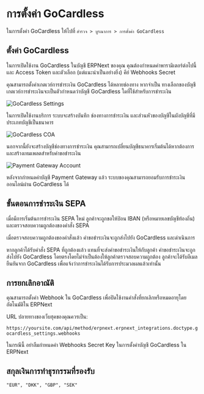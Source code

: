 <!-- add-breadcrumbs -->
# การตั้งค่า GoCardless

ในการตั้งค่า GoCardless ให้ไปที่ `สำรวจ > บูรณาการ > การตั้งค่า GoCardless`

## ตั้งค่า GoCardless

ในการเปิดใช้งาน GoCardless ในบัญชี ERPNext ของคุณ คุณต้องกำหนดค่าพารามิเตอร์ต่อไปนี้และ Access Token และตัวเลือก (แต่แนะนำเป็นอย่างยิ่ง) คีย์ Webhooks Secret


คุณสามารถตั้งค่าเกตเวย์การชำระเงิน GoCardless ได้หลายช่องทาง หากจำเป็น ทางเลือกของบัญชีเกตเวย์การชำระเงินจะเป็นตัวกำหนดว่าบัญชี GoCardless ใดที่ใช้สำหรับการชำระเงิน

![GoCardless Settings](/docs/assets/img/setup/integrations/gocardless_account.png)

ในการเปิดใช้งานบริการ ระบบจะสร้างบันทึก ช่องทางการชำระเงิน และส่วนหัวของบัญชีในผังบัญชีที่มีประเภทบัญชีเป็นธนาคาร

![GoCardless COA](/docs/assets/img/setup/integrations/gocardless_coa.png)

นอกจากนี้ยังจะสร้างบัญชีช่องทางการชำระเงิน คุณสามารถเปลี่ยนบัญชีธนาคารเริ่มต้นได้หากต้องการ และสร้างเทมเพลตสำหรับคำขอชำระเงิน

![Payment Gateway Account](/docs/assets/img/setup/integrations/payment_gateway_account_gocardless.png)

หลังจากกำหนดค่าบัญชี Payment Gateway แล้ว ระบบของคุณสามารถยอมรับการชำระเงินออนไลน์ผ่าน GoCardless ได้

## ขั้นตอนการชำระเงิน SEPA

เมื่อมีการเริ่มต้นการชำระเงิน SEPA ใหม่ ลูกค้าจะถูกขอให้ป้อน IBAN (หรือหมายเลขบัญชีท้องถิ่น) และตรวจสอบความถูกต้องของคำสั่ง SEPA

เมื่อตรวจสอบความถูกต้องของคำสั่งแล้ว คำขอชำระเงินจะถูกส่งไปยัง GoCardless และดำเนินการ

หากลูกค้าได้รับคำสั่ง SEPA ที่ถูกต้องแล้ว แทนที่จะส่งคำขอชำระเงินให้กับลูกค้า คำขอชำระเงินจะถูกส่งไปยัง GoCardless โดยตรงโดยไม่จำเป็นต้องให้ลูกค้าตรวจสอบความถูกต้อง
ลูกค้าจะได้รับอีเมลยืนยันจาก GoCardless เพื่อแจ้งว่าการชำระเงินได้รับการประมวลผลแล้วเท่านั้น


## การยกเลิกอาณัติ

คุณสามารถตั้งค่า Webhook ใน GoCardless เพื่อปิดใช้งานคำสั่งที่ยกเลิกหรือหมดอายุโดยอัตโนมัติใน ERPNext

URL ปลายทางของเว็บฮุคของคุณควรเป็น:

`https://yoursite.com/api/method/erpnext.erpnext_integrations.doctype.gocardless_settings.webhooks`


ในกรณีนี้ อย่าลืมกำหนดค่า Webhooks Secret Key ในการตั้งค่าบัญชี GoCardless ใน ERPNext


## สกุลเงินการทำธุรกรรมที่รองรับ
	"EUR", "DKK", "GBP", "SEK"
